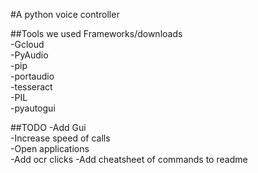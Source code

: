 #A python voice controller

##Tools we used
Frameworks/downloads  
-Gcloud  
-PyAudio  
-pip  
-portaudio  
-tesseract  
-PIL  
-pyautogui  

##TODO
-Add Gui  
-Increase speed of calls  
-Open applications  
-Add ocr clicks
-Add cheatsheet of commands to readme
